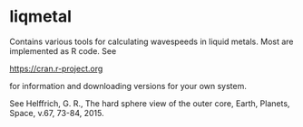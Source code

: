 # liqmetal

Contains various tools for calculating wavespeeds in liquid metals.  Most are
implemented as R code.  See 

   https://cran.r-project.org

for information and downloading versions for your own system.

See Helffrich, G. R., The hard sphere view of the outer core,
   Earth, Planets, Space, v.67, 73-84, 2015.

